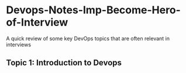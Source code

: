 # Devops-Notes-Imp-Become-Hero-of-Interview
A quick review of some key DevOps topics that are often relevant in interviews

## Topic 1: Introduction to Devops

